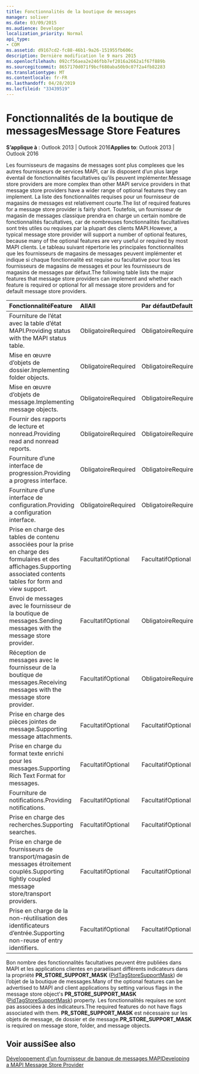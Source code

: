 ```yaml
---
title: Fonctionnalités de la boutique de messages
manager: soliver
ms.date: 03/09/2015
ms.audience: Developer
localization_priority: Normal
api_type:
- COM
ms.assetid: d9167cd2-fc88-46b1-9a26-151955fb606c
description: Dernière modification le 9 mars 2015
ms.openlocfilehash: 092cf56aea2e246fbb7ef2016a2662a1f67f889b
ms.sourcegitcommit: 8657170d071f9bcf680aba50b9c07f2a4fb82283
ms.translationtype: MT
ms.contentlocale: fr-FR
ms.lasthandoff: 04/28/2019
ms.locfileid: "33439519"
---
```

# <a name="message-store-features"></a><span data-ttu-id="0fb34-103">Fonctionnalités de la boutique de messages</span><span class="sxs-lookup"><span data-stu-id="0fb34-103">Message Store Features</span></span>

  
  
<span data-ttu-id="0fb34-104">**S’applique à** : Outlook 2013 | Outlook 2016</span><span class="sxs-lookup"><span data-stu-id="0fb34-104">**Applies to**: Outlook 2013 | Outlook 2016</span></span> 
  
<span data-ttu-id="0fb34-105">Les fournisseurs de magasins de messages sont plus complexes que les autres fournisseurs de services MAPI, car ils disposent d’un plus large éventail de fonctionnalités facultatives qu’ils peuvent implémenter.</span><span class="sxs-lookup"><span data-stu-id="0fb34-105">Message store providers are more complex than other MAPI service providers in that message store providers have a wider range of optional features they can implement.</span></span> <span data-ttu-id="0fb34-106">La liste des fonctionnalités requises pour un fournisseur de magasins de messages est relativement courte.</span><span class="sxs-lookup"><span data-stu-id="0fb34-106">The list of required features for a message store provider is fairly short.</span></span> <span data-ttu-id="0fb34-107">Toutefois, un fournisseur de magasin de messages classique prendra en charge un certain nombre de fonctionnalités facultatives, car de nombreuses fonctionnalités facultatives sont très utiles ou requises par la plupart des clients MAPI.</span><span class="sxs-lookup"><span data-stu-id="0fb34-107">However, a typical message store provider will support a number of optional features, because many of the optional features are very useful or required by most MAPI clients.</span></span> <span data-ttu-id="0fb34-108">Le tableau suivant répertorie les principales fonctionnalités que les fournisseurs de magasins de messages peuvent implémenter et indique si chaque fonctionnalité est requise ou facultative pour tous les fournisseurs de magasins de messages et pour les fournisseurs de magasins de messages par défaut.</span><span class="sxs-lookup"><span data-stu-id="0fb34-108">The following table lists the major features that message store providers can implement and whether each feature is required or optional for all message store providers and for default message store providers.</span></span>
  
|<span data-ttu-id="0fb34-109">**Fonctionnalité**</span><span class="sxs-lookup"><span data-stu-id="0fb34-109">**Feature**</span></span>|<span data-ttu-id="0fb34-110">**All**</span><span class="sxs-lookup"><span data-stu-id="0fb34-110">**All**</span></span>|<span data-ttu-id="0fb34-111">**Par défaut**</span><span class="sxs-lookup"><span data-stu-id="0fb34-111">**Default**</span></span>|
|:-----|:-----|:-----|
|<span data-ttu-id="0fb34-112">Fourniture de l’état avec la table d’état MAPI.</span><span class="sxs-lookup"><span data-stu-id="0fb34-112">Providing status with the MAPI status table.</span></span>  <br/> |<span data-ttu-id="0fb34-113">Obligatoire</span><span class="sxs-lookup"><span data-stu-id="0fb34-113">Required</span></span>  <br/> |<span data-ttu-id="0fb34-114">Obligatoire</span><span class="sxs-lookup"><span data-stu-id="0fb34-114">Required</span></span>  <br/> |
|<span data-ttu-id="0fb34-115">Mise en œuvre d’objets de dossier.</span><span class="sxs-lookup"><span data-stu-id="0fb34-115">Implementing folder objects.</span></span>  <br/> |<span data-ttu-id="0fb34-116">Obligatoire</span><span class="sxs-lookup"><span data-stu-id="0fb34-116">Required</span></span>  <br/> |<span data-ttu-id="0fb34-117">Obligatoire</span><span class="sxs-lookup"><span data-stu-id="0fb34-117">Required</span></span>  <br/> |
|<span data-ttu-id="0fb34-118">Mise en œuvre d’objets de message.</span><span class="sxs-lookup"><span data-stu-id="0fb34-118">Implementing message objects.</span></span>  <br/> |<span data-ttu-id="0fb34-119">Obligatoire</span><span class="sxs-lookup"><span data-stu-id="0fb34-119">Required</span></span>  <br/> |<span data-ttu-id="0fb34-120">Obligatoire</span><span class="sxs-lookup"><span data-stu-id="0fb34-120">Required</span></span>  <br/> |
|<span data-ttu-id="0fb34-121">Fournir des rapports de lecture et nonread.</span><span class="sxs-lookup"><span data-stu-id="0fb34-121">Providing read and nonread reports.</span></span>  <br/> |<span data-ttu-id="0fb34-122">Obligatoire</span><span class="sxs-lookup"><span data-stu-id="0fb34-122">Required</span></span>  <br/> |<span data-ttu-id="0fb34-123">Obligatoire</span><span class="sxs-lookup"><span data-stu-id="0fb34-123">Required</span></span>  <br/> |
|<span data-ttu-id="0fb34-124">Fourniture d’une interface de progression.</span><span class="sxs-lookup"><span data-stu-id="0fb34-124">Providing a progress interface.</span></span>  <br/> |<span data-ttu-id="0fb34-125">Obligatoire</span><span class="sxs-lookup"><span data-stu-id="0fb34-125">Required</span></span>  <br/> |<span data-ttu-id="0fb34-126">Obligatoire</span><span class="sxs-lookup"><span data-stu-id="0fb34-126">Required</span></span>  <br/> |
|<span data-ttu-id="0fb34-127">Fourniture d’une interface de configuration.</span><span class="sxs-lookup"><span data-stu-id="0fb34-127">Providing a configuration interface.</span></span>  <br/> |<span data-ttu-id="0fb34-128">Obligatoire</span><span class="sxs-lookup"><span data-stu-id="0fb34-128">Required</span></span>  <br/> |<span data-ttu-id="0fb34-129">Obligatoire</span><span class="sxs-lookup"><span data-stu-id="0fb34-129">Required</span></span>  <br/> |
|<span data-ttu-id="0fb34-130">Prise en charge des tables de contenu associées pour la prise en charge des formulaires et des affichages.</span><span class="sxs-lookup"><span data-stu-id="0fb34-130">Supporting associated contents tables for form and view support.</span></span>  <br/> |<span data-ttu-id="0fb34-131">Facultatif</span><span class="sxs-lookup"><span data-stu-id="0fb34-131">Optional</span></span>  <br/> |<span data-ttu-id="0fb34-132">Facultatif</span><span class="sxs-lookup"><span data-stu-id="0fb34-132">Optional</span></span>  <br/> |
|<span data-ttu-id="0fb34-133">Envoi de messages avec le fournisseur de la boutique de messages.</span><span class="sxs-lookup"><span data-stu-id="0fb34-133">Sending messages with the message store provider.</span></span>  <br/> |<span data-ttu-id="0fb34-134">Facultatif</span><span class="sxs-lookup"><span data-stu-id="0fb34-134">Optional</span></span>  <br/> |<span data-ttu-id="0fb34-135">Obligatoire</span><span class="sxs-lookup"><span data-stu-id="0fb34-135">Required</span></span>  <br/> |
|<span data-ttu-id="0fb34-136">Réception de messages avec le fournisseur de la boutique de messages.</span><span class="sxs-lookup"><span data-stu-id="0fb34-136">Receiving messages with the message store provider.</span></span>  <br/> |<span data-ttu-id="0fb34-137">Facultatif</span><span class="sxs-lookup"><span data-stu-id="0fb34-137">Optional</span></span>  <br/> |<span data-ttu-id="0fb34-138">Obligatoire</span><span class="sxs-lookup"><span data-stu-id="0fb34-138">Required</span></span>  <br/> |
|<span data-ttu-id="0fb34-139">Prise en charge des pièces jointes de message.</span><span class="sxs-lookup"><span data-stu-id="0fb34-139">Supporting message attachments.</span></span>  <br/> |<span data-ttu-id="0fb34-140">Facultatif</span><span class="sxs-lookup"><span data-stu-id="0fb34-140">Optional</span></span>  <br/> |<span data-ttu-id="0fb34-141">Facultatif</span><span class="sxs-lookup"><span data-stu-id="0fb34-141">Optional</span></span>  <br/> |
|<span data-ttu-id="0fb34-142">Prise en charge du format texte enrichi pour les messages.</span><span class="sxs-lookup"><span data-stu-id="0fb34-142">Supporting Rich Text Format for messages.</span></span>  <br/> |<span data-ttu-id="0fb34-143">Facultatif</span><span class="sxs-lookup"><span data-stu-id="0fb34-143">Optional</span></span>  <br/> |<span data-ttu-id="0fb34-144">Facultatif</span><span class="sxs-lookup"><span data-stu-id="0fb34-144">Optional</span></span>  <br/> |
|<span data-ttu-id="0fb34-145">Fourniture de notifications.</span><span class="sxs-lookup"><span data-stu-id="0fb34-145">Providing notifications.</span></span>  <br/> |<span data-ttu-id="0fb34-146">Facultatif</span><span class="sxs-lookup"><span data-stu-id="0fb34-146">Optional</span></span>  <br/> |<span data-ttu-id="0fb34-147">Facultatif</span><span class="sxs-lookup"><span data-stu-id="0fb34-147">Optional</span></span>  <br/> |
|<span data-ttu-id="0fb34-148">Prise en charge des recherches.</span><span class="sxs-lookup"><span data-stu-id="0fb34-148">Supporting searches.</span></span>  <br/> |<span data-ttu-id="0fb34-149">Facultatif</span><span class="sxs-lookup"><span data-stu-id="0fb34-149">Optional</span></span>  <br/> |<span data-ttu-id="0fb34-150">Facultatif</span><span class="sxs-lookup"><span data-stu-id="0fb34-150">Optional</span></span>  <br/> |
|<span data-ttu-id="0fb34-151">Prise en charge de fournisseurs de transport/magasin de messages étroitement couplés.</span><span class="sxs-lookup"><span data-stu-id="0fb34-151">Supporting tightly coupled message store/transport providers.</span></span>  <br/> |<span data-ttu-id="0fb34-152">Facultatif</span><span class="sxs-lookup"><span data-stu-id="0fb34-152">Optional</span></span>  <br/> |<span data-ttu-id="0fb34-153">Facultatif</span><span class="sxs-lookup"><span data-stu-id="0fb34-153">Optional</span></span>  <br/> |
|<span data-ttu-id="0fb34-154">Prise en charge de la non-réutilisation des identificateurs d’entrée.</span><span class="sxs-lookup"><span data-stu-id="0fb34-154">Supporting non-reuse of entry identifiers.</span></span>  <br/> |<span data-ttu-id="0fb34-155">Facultatif</span><span class="sxs-lookup"><span data-stu-id="0fb34-155">Optional</span></span>  <br/> |<span data-ttu-id="0fb34-156">Facultatif</span><span class="sxs-lookup"><span data-stu-id="0fb34-156">Optional</span></span>  <br/> |
   
<span data-ttu-id="0fb34-157">Bon nombre des fonctionnalités facultatives peuvent être publiées dans MAPI et les applications clientes en paraélisant différents indicateurs dans la propriété **PR_STORE_SUPPORT_MASK** ([PidTagStoreSupportMask](pidtagstoresupportmask-canonical-property.md)) de l’objet de la boutique de messages.</span><span class="sxs-lookup"><span data-stu-id="0fb34-157">Many of the optional features can be advertised to MAPI and client applications by setting various flags in the message store object's **PR_STORE_SUPPORT_MASK** ([PidTagStoreSupportMask](pidtagstoresupportmask-canonical-property.md)) property.</span></span> <span data-ttu-id="0fb34-158">Les fonctionnalités requises ne sont pas associées à des indicateurs.</span><span class="sxs-lookup"><span data-stu-id="0fb34-158">The required features do not have flags associated with them.</span></span> <span data-ttu-id="0fb34-159">**PR_STORE_SUPPORT_MASK** est nécessaire sur les objets de message, de dossier et de message.</span><span class="sxs-lookup"><span data-stu-id="0fb34-159">**PR_STORE_SUPPORT_MASK** is required on message store, folder, and message objects.</span></span> 
  
## <a name="see-also"></a><span data-ttu-id="0fb34-160">Voir aussi</span><span class="sxs-lookup"><span data-stu-id="0fb34-160">See also</span></span>



[<span data-ttu-id="0fb34-161">Développement d’un fournisseur de banque de messages MAPI</span><span class="sxs-lookup"><span data-stu-id="0fb34-161">Developing a MAPI Message Store Provider</span></span>](developing-a-mapi-message-store-provider.md)

